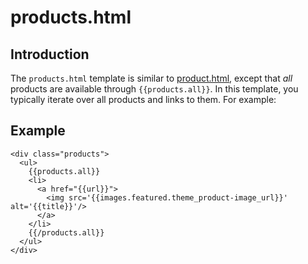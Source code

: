 <!--
  title: products.html
  layout: documentation-with-menu
  -->

products.html
============

Introduction
------------

The ```products.html``` template is similar to [product.html](/documentation-template-product), except that _all_ products are available through ```{{products.all}}```. In this template, you typically iterate over all products and links to them. For example:

Example
-------

    <div class="products">
      <ul>
        {{products.all}}
        <li>
          <a href="{{url}}">
            <img src='{{images.featured.theme_product-image_url}}' alt='{{title}}'/>
          </a>
        </li>
        {{/products.all}}
      </ul>
    </div>